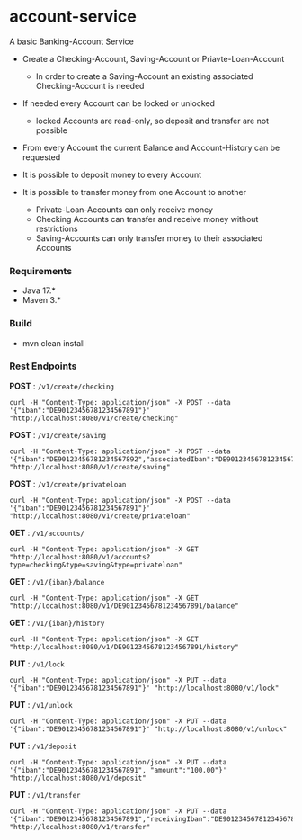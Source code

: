 # account-service

A basic Banking-Account Service

- Create a Checking-Account, Saving-Account or Priavte-Loan-Account
    - In order to create a Saving-Account an existing associated Checking-Account is needed
  

- If needed every Account can be locked or unlocked
    - locked Accounts are read-only, so deposit and transfer are not possible


- From every Account the current Balance and Account-History can be requested


- It is possible to deposit money to every Account


- It is possible to transfer money from one Account to another
    - Private-Loan-Accounts can only receive money
    - Checking Accounts can transfer and receive money without restrictions
    - Saving-Accounts can only transfer money to their associated Accounts


### Requirements
 - Java 17.*
 - Maven 3.*

### Build
 - mvn clean install

### Rest Endpoints
**POST** : `/v1/create/checking`
```
curl -H "Content-Type: application/json" -X POST --data '{"iban":"DE90123456781234567891"}' "http://localhost:8080/v1/create/checking"
```

**POST** : `/v1/create/saving`
```
curl -H "Content-Type: application/json" -X POST --data '{"iban":"DE90123456781234567892","associatedIban":"DE90123456781234567891"}' "http://localhost:8080/v1/create/saving"
```

**POST** : `/v1/create/privateloan`
```
curl -H "Content-Type: application/json" -X POST --data '{"iban":"DE90123456781234567891"}' "http://localhost:8080/v1/create/privateloan"
```

**GET** : `/v1/accounts/`
```
curl -H "Content-Type: application/json" -X GET "http://localhost:8080/v1/accounts?type=checking&type=saving&type=privateloan"
```

**GET** : `/v1/{iban}/balance`
```
curl -H "Content-Type: application/json" -X GET "http://localhost:8080/v1/DE90123456781234567891/balance"
```

**GET** : `/v1/{iban}/history`
```
curl -H "Content-Type: application/json" -X GET "http://localhost:8080/v1/DE90123456781234567891/history"
```

**PUT** : `/v1/lock`
```
curl -H "Content-Type: application/json" -X PUT --data '{"iban":"DE90123456781234567891"}' "http://localhost:8080/v1/lock"
```

**PUT** : `/v1/unlock`
```
curl -H "Content-Type: application/json" -X PUT --data '{"iban":"DE90123456781234567891"}' "http://localhost:8080/v1/unlock"
```

**PUT** : `/v1/deposit`
```
curl -H "Content-Type: application/json" -X PUT --data '{"iban":"DE90123456781234567891", "amount":"100.00"}' "http://localhost:8080/v1/deposit"
```

**PUT** : `/v1/transfer`
```
curl -H "Content-Type: application/json" -X PUT --data '{"iban":"DE90123456781234567891","receivingIban":"DE90123456781234567892","amount":"100.00"}' "http://localhost:8080/v1/transfer"
```

